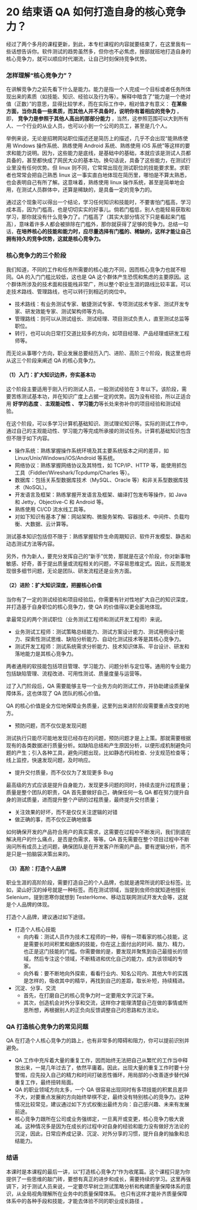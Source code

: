 # 20 结束语 QA 如何打造自身的核心竞争力？

经过了两个多月的课程更新，到此，本专栏课程的内容就要结束了，在这里我有一些话想告诉你。软件测试的趋势虽然多，但你也不必焦虑，按部就班地打造自身的核心竞争力，就可以顺应时代潮流，让自己时刻保持竞争优势。

### 怎样理解“核心竞争力”？

在讲解竞争力之前先看下什么是能力。能力是指一个人完成一个目标或者任务所体现出来的素质（如技能、知识、经验以及行为等）。解释中暗含了“能力是一个绝对值（正数）”的意思，显得比较学术，而在实际工作中，相对值才有意义： **在某些方面，当你具备一些素质，而其他人并不具备时，说明你有着相应的竞争力** 。即， **竞争力是参照于其他人高出的那部分能力** ，当然，这参照范围可以大到所有人、一个行业的从业人员，也可以小到一个公司的员工，甚至是几个人。

举例来说，无论是招聘网站职位描述还是简历上的描述，几乎不会出现“能熟练使用 Windows 操作系统、熟练使用 Android 系统、熟练使用 iOS 系统”等这样的要求和能力说明。因为，这些能力是底线，是基础中的基础，本就应该是测试人员都具备的，甚至都快成了网民大众的基本功。换句话说，具备了这些能力，在测试行业里没有任何优势。但 linux 则不同，它常常出现在测试职位的技能要求里。求职者也常常会把自己熟悉 linux 这一事实直白地体现在简历里，哪怕是不算太熟悉，也会表明自己有所了解。这意味着，熟练使用 linux 操作系统，甚至是简单地会用，在测试人员群体中，还算是稀缺的，是具备一定的竞争力的。

通过这个现象可以得出一个结论，学习任何知识和技能时，不要害怕门槛高，学习成本高，因为门槛高，也是切切实实的好事儿。倘若门槛低，别人也能轻易获取和学习，那你就没有什么竞争力了。门槛高了（其实大部分情况下只是看起来门槛高），意味着许多人都会被排除在门槛外，那你就获得了足够的竞争力。总结一句话，**在培养核心的技能和能力时，应尽量选择有门槛的、稀缺的，这样才能让自己拥有持久的竞争优势，这就是核心竞争力。**

### 核心竞争力的三个阶段

我们知道，不同的工作和任务所需要的核心能力不同，因而核心竞争力也就不相同。QA 的入门门槛比较低，这也是 QA 这个群体产生恐慌和焦虑的主要原因。这个群体所涉及的技术面和技能栈非常广，所以整个职业生涯的路线比较丰富。可以走技术路线、管理路线，也可以转行到相近的岗位中。

- 技术路线：有业务测试专家、敏捷测试专家、专项测试技术专家、测试开发专家、研发效能专家、测试架构师等方向。
- 管理路线：则可以从测试组长、测试经理、项目测试负责人，直至测试总监等职位。
- 转行，也可以向日常打交道比较多的方向，如项目经理、产品经理或研发工程师等。

而无论从事哪个方向，职业发展总要经历入门、进阶、高阶三个阶段，我这里也将从这三个阶段来阐述 QA 的核心竞争力。

#### （1）入门：扩大知识边界，夯实基本功

这个阶段主要适用于刚入行的测试人员，一般测试经验在 3 年以下。该阶段，需要苦练测试基本功，并在知识广度上占据一定的优势。因为没有经验，所以正适合用 **好学的态度** 、**主观能动性 **、** 学习能力**等长处来弥补你的项目经验和测试经验。

在这个阶段，可以多学习计算机基础知识、测试理论知识等。实际的测试工作中，通过自己的主观能动性、学习能力等完成所承接的测试任务。计算机基础知识包含但不限于如下内容。

- 操作系统：熟练掌握操作系统环境及其主要系统版本之间的差异，如Linux/Unix/Windows/iOS/Android 等系统。
- 网络协议：熟练掌握网络协议及其特性，如 TCP/IP、HTTP 等，能使用抓包工具（Fiddler/Wireshark/Tcpdump/Charles 等）。
- 数据库：包括关系型数据库技术（MySQL、Oracle 等）和非关系型数据库技术（NoSQL）。
- 开发语言及框架：熟练掌握开发语言及框架、编译打包发布等操作，如 Java 和 Jetty，Objective-C 和 Android 等。
- 熟练使用 CI/CD 流水线工具等。
- 对如下知识有基本了解：网站架构、微服务架构、容器技术、中间件、负载均衡、大数据、云计算等。

测试基本知识包括但不限于：熟练掌握软件生命周期知识、软件开发模型、静态和动态测试方法等内容。

另外，作为新人，要充分发挥自己的“新手”优势，那就是在这个阶段，你对新事物敏感、好奇，善于提出质量或流程相关的问题，不容易思维定式。因此，反而能发现很多细节问题，无论是团队、研发流程还是业务方面。

#### （2）进阶：扩大知识深度，把握核心价值

当你有了一定的测试经验和项目经验后，你需要有针对性地扩大自己的知识深度，并打造基于自身职位的核心竞争力，使 QA 的价值得以更全面地体现。

拿最常见的两个测试职位（业务测试工程师和测试开发工程师）来说。

- 业务测试工程师：测试策略总结能力、测试方案设计能力、测试用例设计能力、探索性测试思维、缺陷分析能力、自动化测试技术等是其核心竞争力。
- 测试开发工程师：测试系统需求分析能力、技术知识体系、平台设计、研发和落地能力是其核心竞争力。

两者通用的软技能包括项目管理、学习能力、问题分析与定位等。通用的专业能力包括缺陷管理、流程改进、可用性测试、质量度量与运营等。

过了入门阶段后，QA 需要能够主导一个业务方向的测试工作，并协助建设质量保障体系，这也体现了 QA 团队的核心价值。

QA 的核心价值是全方位地保障业务质量，这里列出来进阶阶段需要重点改变的地方。

- 预防问题，而不仅仅是发现问题

测试执行只能尽可能地发现已经存在的问题，预防问题才是上上策。那就需要根据现有的各类数据进行质量分析。如缺陷总结和产生原因分析，以便形成机制避免问题的产生；引入各种工具，避免问题出现，比如静态代码检查、分支规范检查等；线上监控，快速发现问题，及时响应。

- 提升交付质量，而不仅仅为了发现更多 Bug

最高级的方式应该是提升自身能力，发现更多问题的同时，持续去提升过程质量；质量是整个团队的职责，QA 首先要做好自己，确保任何一名 QA 都在努力提升自身的测试质量，进而提升整个产研的过程质量，最终提升交付质量；

- 关注效果的好坏，而不是仅仅关注逻辑的对错
- 做正确的事，而不仅仅正确地做事

如何确保开发的产品符合用户的真实需求，这需要在过程中不断发问，我们到底在解决用户的什么痛点，是否是伪需求，等等。QA 首先需要在整个项目过程中不断询问所有成员上述问题，确保团队是在开发客户所需的产品，要有逻辑分析，而不是只是一拍脑袋决策出来的。

#### （3）高阶：打造个人品牌

职业生涯的高阶阶段，需要打造自己的个人品牌，也就是通常所说的职业标签。比如，梁山好汉的绰号就是一种标签。而在测试领域，当提到虫师你就知道他擅长 Selenium，提到思寒你就想到 TesterHome、移动互联网测试开发大会等，这就是个人品牌的体现。

打造个人品牌，建议通过如下途径。

- 打造个人核心技能
  - 向内看：测试人员作为技术工程师的一种，得有一项看家的核心技能，这是需要长时间积累和磨炼的技能，你在这上面付出的时间、脑力、精力，也正是这门技能的门槛。你需要做的是，要发现并聚焦到自己最擅长的领域，然后专注这个领域，不断精进和优化自己的能力，成为该领域的专家。
  - 向外看：要不断地向外探索，看看行业内、知名公司内、其他大牛的实践是怎样的，吸收其中的精华，再找到自己的差距，取长补短，持续精进。
- 沉淀、分享、交流
  - 首先，在打磨自己的核心竞争力时一定要用文字沉淀下来。
  - 其次，创造机会对外分享和交流，这样你才能理清楚自己在做的事情或所思所想，再根据别人的正负向反馈调整自己的思路和方法论。

### QA 打造核心竞争力的常见问题

QA 在打造个人核心竞争力的路上，也有非常多的障碍和阻力，你可以提前识别并避免。

- QA 工作中充斥着大量的重复工作，因而始终无法把自己从繁忙的工作当中释放出来，一晃几年过去了，依然平庸着。因此，出现大量的重复工作时要十分警惕，应先投入自己的精力和时间打破恶性循环，用局部的小改善逐步替代掉重复工作，最终扭转局面。
- QA 的职业领域方向太多，一个 QA 很容易出现同时有多项技能的积累且差异不大，对要重点发展的方向始终举棋不定，最终没有特别核心的竞争力。这种情况比较常见，建议通过如下方式权衡出最终方向：自己感兴趣、未来有发展前途。
- 核心竞争力跟所在公司或业务强绑定，一旦离开或变更，核心竞争力极大衰减。这种情况多是因为在成长的过程中对自身的经验和能力没有做好方法论的沉淀，因此，日常应养成记录、沉淀、对外分享的习惯，提升自身的抽象和总结能力。

### 结语

本课时是本课程的最后一讲，以“打造核心竞争力”作为收尾篇。这个课程只是为你提供了一些思维的敲门砖，要想有真正的进步和成长，需要持续的学习。这里再强调下，对于测试人员来说，一定要尽早树立测试策略分析和构建质量保障体系的意识，从全局视角理解所在业务中的质量保障体系。 也只有这样才能补齐质量保障体系中的各种手段和技能，才能去体验不同的职业成长路径 。
